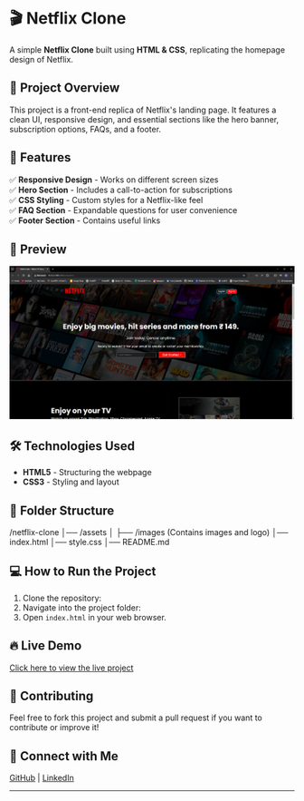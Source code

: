 # 🎬 Netflix Clone

A simple **Netflix Clone** built using **HTML & CSS**, replicating the homepage design of Netflix.

## 🚀 Project Overview
This project is a front-end replica of Netflix's landing page. It features a clean UI, responsive design, and essential sections like the hero banner, subscription options, FAQs, and a footer.

## 🌟 Features
✅ **Responsive Design** - Works on different screen sizes  
✅ **Hero Section** - Includes a call-to-action for subscriptions  
✅ **CSS Styling** - Custom styles for a Netflix-like feel  
✅ **FAQ Section** - Expandable questions for user convenience  
✅ **Footer Section** - Contains useful links  

## 📸 Preview
![Netflix Clone Preview](assets/images/preview.png)

## 🛠️ Technologies Used
- **HTML5** - Structuring the webpage  
- **CSS3** - Styling and layout  

## 📂 Folder Structure
/netflix-clone │── /assets │ ├── /images (Contains images and logo) │── index.html │── style.css │── README.md

## 💻 How to Run the Project
1. Clone the repository:  
2. Navigate into the project folder:  
3. Open `index.html` in your web browser.  

## 🔥 Live Demo
[Click here to view the live project](https://Itssanthoshhere.github.io/netflix-clone/)

## 🤝 Contributing
Feel free to fork this project and submit a pull request if you want to contribute or improve it!

## 📩 Connect with Me
[GitHub](https://github.com/Itssanthoshhere) | [LinkedIn](https://linkedin.com/in/thesanthoshvs)

---
